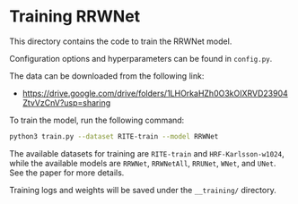 # Training RRWNet

This directory contains the code to train the RRWNet model.

Configuration options and hyperparameters can be found in `config.py`.

The data can be downloaded from the following link:
- <https://drive.google.com/drive/folders/1LHOrkaHZh0O3kOIXRVD23904ZtvVzCnV?usp=sharing>


To train the model, run the following command:

```bash
python3 train.py --dataset RITE-train --model RRWNet
```

The available datasets for training are `RITE-train` and `HRF-Karlsson-w1024`, while the available models are `RRWNet`, `RRWNetAll`, `RRUNet`, `WNet`, and `UNet`. See the paper for more details.


Training logs and weights will be saved under the `__training/` directory.
